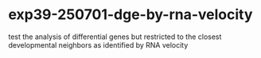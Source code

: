 # exp39-250701-dge-by-rna-velocity
test the analysis of differential genes but restricted to the closest developmental neighbors as identified by RNA velocity
